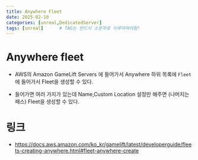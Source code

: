 ```yaml
---
title: Anywhere Fleet
date: 2025-02-10
categories: [unreal,DedicatedServer]
tags: [unreal]		# TAG는 반드시 소문자로 이루어져야함!
---
```


# Anywhere fleet

* AWS의 Amazon GameLift Servers 에 들어가서 Anywhere 하위 목록에 `Fleet`에 들어가서 Fleet을 생성할 수 있다.

* 들어가면 여러 가지가 있는데 Name,Custom Location 설정만 해주면 (나머지는 패스) Fleet을 생성할 수 있다.



# 링크

* <https://docs.aws.amazon.com/ko_kr/gamelift/latest/developerguide/fleets-creating-anywhere.html#fleet-anywhere-create>
